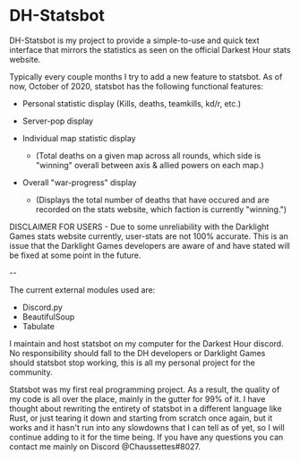 # DH-Statsbot

DH-Statsbot is my project to provide a simple-to-use and quick text interface that mirrors the statistics as seen on the official Darkest Hour stats website.

Typically every couple months I try to add a new feature to statsbot. As of now, October of 2020, statsbot has the following functional features:

* Personal statistic display (Kills, deaths, teamkills, kd/r, etc.)
* Server-pop display
* Individual map statistic display 
  * (Total deaths on a given map across all rounds, which side is "winning" overall between axis & allied powers on each map.)

* Overall "war-progress" display 
  * (Displays the total number of deaths that have occured and are recorded on the stats website, which faction is currently "winning.")

DISCLAIMER FOR USERS - Due to some unreliability with the Darklight Games stats website currently, user-stats are not 100% accurate. This is an issue that the Darklight Games developers are aware of and have stated will be fixed at some point in the future.

--

The current external modules used are:
* Discord.py
* BeautifulSoup
* Tabulate

I maintain and host statsbot on my computer for the Darkest Hour discord. No responsibility should fall to the DH developers or Darklight Games should statsbot stop working, this is all my personal project for the community.

Statsbot was my first real programming project. As a result, the quality of my code is all over the place, mainly in the gutter for 99% of it. I have thought about rewriting the entirety of statsbot in a different language like Rust, or just tearing it down and starting from scratch once again, but it works and it hasn't run into any slowdowns that I can tell as of yet, so I will continue adding to it for the time being. If you have any questions you can contact me mainly on Discord @Chaussettes#8027.
